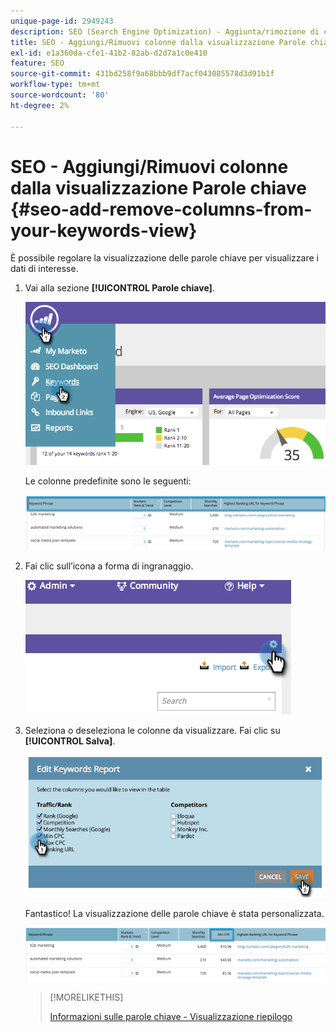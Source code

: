 ```yaml
---
unique-page-id: 2949243
description: SEO (Search Engine Optimization) - Aggiunta/rimozione di colonne dalla visualizzazione delle parole chiave - Documentazione di Marketo - Documentazione del prodotto
title: SEO - Aggiungi/Rimuovi colonne dalla visualizzazione Parole chiave
exl-id: e1a360da-cfe1-41b2-82ab-d2d7a1c0e410
feature: SEO
source-git-commit: 431bd258f9a68bbb9df7acf043085578d3d91b1f
workflow-type: tm+mt
source-wordcount: '80'
ht-degree: 2%

---
```


# SEO - Aggiungi/Rimuovi colonne dalla visualizzazione Parole chiave {#seo-add-remove-columns-from-your-keywords-view}

È possibile regolare la visualizzazione delle parole chiave per visualizzare i dati di interesse.

1. Vai alla sezione **[!UICONTROL Parole chiave]**.

   ![](assets/image2014-9-18-13-3a37-3a31.png)

   Le colonne predefinite sono le seguenti:

   ![](assets/image2014-9-18-13-3a37-3a36.png)

1. Fai clic sull’icona a forma di ingranaggio.

   ![](assets/image2014-9-18-13-3a37-3a39.png)

1. Seleziona o deseleziona le colonne da visualizzare. Fai clic su **[!UICONTROL Salva]**.

   ![](assets/image2014-9-18-13-3a37-3a42.png)

   Fantastico! La visualizzazione delle parole chiave è stata personalizzata.

   ![](assets/image2014-9-18-13-3a37-3a46.png)

   >[!MORELIKETHIS]
   >
   >[Informazioni sulle parole chiave - Visualizzazione riepilogo](/help/marketo/product-docs/additional-apps/seo/keywords/seo-understanding-keywords.md)
